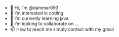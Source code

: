 - 👋 Hi, I’m @dammar093
- 👀 I’m interested in coding
- 🌱 I’m currently learning java
- 💞️ I’m looking to collaborate on ...
- 📫 How to reach me simply contact with my gmail

<!---
dammar093/dammar093 is a ✨ special ✨ repository because its `README.md` (this file) appears on your GitHub profile.
You can click the Preview link to take a look at your changes.
--->
